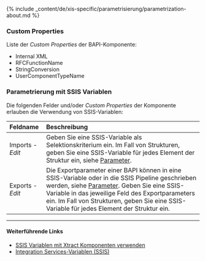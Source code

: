 
{% include _content/de/xis-specific/parametrisierung/parametrization-about.md  %}

### Custom Properties

Liste der *Custom Properties* der BAPI-Komponente:
- Internal XML
- RFCFunctionName
- StringConversion
- UserComponentTypeName

### Parametrierung mit SSIS Variablen
Die folgenden Felder und/oder *Custom Properties* der Komponente erlauben die Verwendung von SSIS-Variablen:

|Feldname|Beschreibung|
|:----|:----|
| Imports - *Edit*| Geben Sie eine SSIS-Variable als Selektionskriterium ein. Im Fall von Strukturen, geben Sie eine SSIS-Variable für jedes Element der Struktur ein, siehe [Parameter](./parameter).|
| Exports - *Edit*| Die Exportparameter einer BAPI können in eine SSIS-Variable oder in die SSIS Pipeline geschrieben werden, siehe [Parameter](./parameter). Geben Sie eine SSIS-Variable in das jeweilige Feld des Exportparameters ein. Im Fall von Strukturen, geben Sie eine SSIS-Variable für jedes Element der Struktur ein.|


****
#### Weiterführende Links
- [SSIS Variablen mit Xtract Komponenten verwenden](../parametrisierung/parametrisierung-variablen) 
- [Integration Services-Variablen (SSIS)](https://docs.microsoft.com/de-de/sql/integration-services/integration-services-ssis-variables?view=sql-server-ver15)
